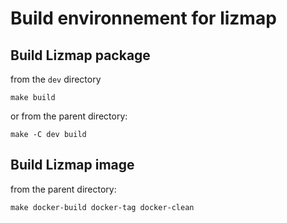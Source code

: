 # Build environnement for lizmap

## Build Lizmap package

from the `dev` directory
```
make build
```

or from the parent directory:
```
make -C dev build
```
## Build Lizmap image

from the parent directory:
```
make docker-build docker-tag docker-clean
```
